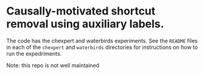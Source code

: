 # Causally-motivated shortcut removal using auxiliary labels.

The code has the chexpert and waterbirds experiments. See the `README` files in each of the `chexpert` and `waterbirds` directories for instructions on how to run the expedriments.

Note: this repo is not well maintained
